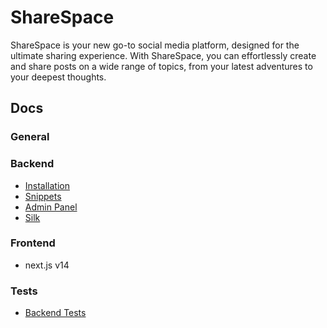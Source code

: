 
# ShareSpace

ShareSpace is your new go-to social media platform, designed for the ultimate sharing experience. With ShareSpace, you can effortlessly create and share posts on a wide range of topics, from your latest adventures to your deepest thoughts. 

## Docs

### General


### Backend

- [Installation](docs/backend/installation.md)
- [Snippets](docs/backend/snippets.md)
- [Admin Panel](docs/backend/admin.md)
- [Silk](docs/backend/silk.md)

### Frontend
- next.js v14

### Tests

- [Backend Tests](docs/backend/tests.md)
